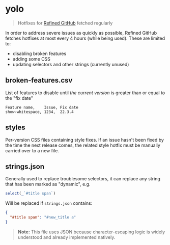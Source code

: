 # yolo

> Hotfixes for [Refined GitHub](https://github.com/refined-github/refined-github) fetched regularly

In order to address severe issues as quickly as possible, Refined GitHub fetches hotfixes at most every 4 hours (while being used). These are limited to:

- disabling broken features
- adding some CSS
- updating selectors and other strings (currently unused)

## broken-features.csv

List of features to disable until _the current version_ is greater than or equal to the "fix date"

```csv
Feature name,    Issue, Fix date
show-whitespace, 1234,  22.3.4
```

## styles

Per-version CSS files containing style fixes. If an issue hasn't been fixed by the time the next release comes, the related style hotfix must be manually carried over to a new file.

## strings.json

Generally used to replace troublesome selectors, it can replace any string that has been marked as "dynamic", e.g.

```js
select(_`#title span`)
```

Will be replaced if `strings.json` contains:

```json
{
  "#title span": "#new_title a"
}
```

> **Note:** This file uses JSON because character-escaping logic is widely understood and already implemented natively.
